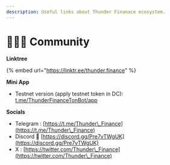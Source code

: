 ```yaml
---
description: Useful links about Thunder Finanace ecosystem.
---
```


# 🧑‍🤝‍🧑 Community

**Linktree**

{% embed url="https://linktr.ee/thunder.finance" %}

**Mini App**

* Testnet version (apply testnet token in DC): [t.me/ThunderFinanceTonBot/app](https://t.me/ThunderFinanceTonBot/app)

**Socials**

* Telegram : [https://t.me/Thunder\_Finance](https://t.me/Thunder\_Finance)
* Discord 👾 [https://discord.gg/Pre7vTWgUK](https://discord.gg/Pre7vTWgUK)
* X : [https://twitter.com/Thunder\_Finance](https://twitter.com/Thunder\_Finance)
